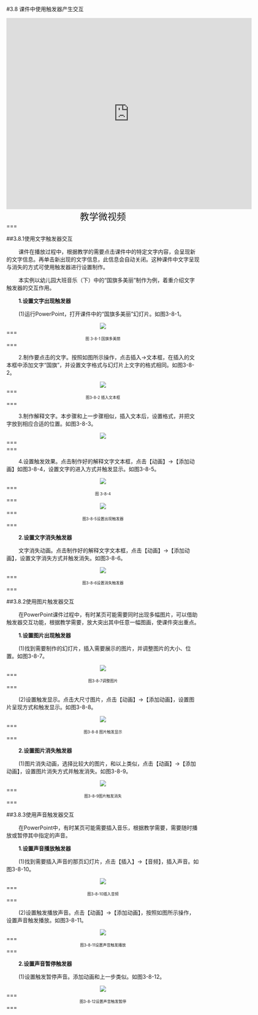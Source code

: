 #3.8 课件中使用触发器产生交互

<div align="center"><iframe frameborder="0" width="640" height="498" src="https://v.qq.com/iframe/player.html?vid=n0534po79s5&tiny=0&auto=0" allowfullscreen></iframe></div>
<div align="center"><span style="font-size:24px">教学微视频</span></div>
===

##3.8.1使用文字触发器交互

&nbsp;&nbsp;&nbsp;&nbsp;&nbsp;&nbsp;&nbsp;&nbsp;课件在播放过程中，根据教学的需要点击课件中的特定文字内容，会呈现新的文字信息。再单击新出现的文字信息，此信息会自动关闭。这种课件中文字呈现与消失的方式可使用触发器进行设置制作。

&nbsp;&nbsp;&nbsp;&nbsp;&nbsp;&nbsp;&nbsp;&nbsp;本实例以幼儿园大班音乐（下）中的“国旗多美丽”制作为例，着重介绍文字触发器的交互作用。

&nbsp;&nbsp;&nbsp;&nbsp;&nbsp;&nbsp;&nbsp;&nbsp;**1.设置文字出现触发器**

&nbsp;&nbsp;&nbsp;&nbsp;&nbsp;&nbsp;&nbsp;&nbsp;(1)运行PowerPoint，打开课件中的“国旗多美丽”幻灯片。如图3-8-1。

<div align="center"><img src="/assets/3-8-1.png"></div>
===
<div align="center"><span style="font-size:10px">图 3-8-1 国旗多美丽</span></div>
===

&nbsp;&nbsp;&nbsp;&nbsp;&nbsp;&nbsp;&nbsp;&nbsp;2.制作要点击的文字。按照如图所示操作，点击插入→文本框，在插入的文本框中添加文字“国旗”，并设置文字格式与幻灯片上文字的格式相同。如图3-8-2。

<div align="center"><img src="/assets/3-8-2.png"></div>
===
<div align="center"><span style="font-size:10px">图3-8-2 插入文本框</span></div>
===

&nbsp;&nbsp;&nbsp;&nbsp;&nbsp;&nbsp;&nbsp;&nbsp;3.制作解释文字。本步骤和上一步骤相似，插入文本后，设置格式，并把文字放到相应合适的位置。如图3-8-3。

<div align="center"><img src="/assets/3-8-3.png"></div>
===
<div align="center"><span style="font-size:10px"图 3-8-3 调整文字</span></div>
===

&nbsp;&nbsp;&nbsp;&nbsp;&nbsp;&nbsp;&nbsp;&nbsp;4.设置触发效果。点击制作好的解释文字文本框，点击【动画】→【添加动画】如图3-8-4，设置文字的进入方式并触发显示。如图3-8-5。

<div align="center"><img src="/assets/3-8-4.png"></div>
===
<div align="center"><span style="font-size:10px">图 3-8-4</span></div>
===

<div align="center"><img src="/assets/3-8-5.png"></div>
===
<div align="center"><span style="font-size:10px">图3-8-5设置出现触发器</span></div>
===

&nbsp;&nbsp;&nbsp;&nbsp;&nbsp;&nbsp;&nbsp;&nbsp;**2.设置文字消失触发器**

&nbsp;&nbsp;&nbsp;&nbsp;&nbsp;&nbsp;&nbsp;&nbsp;文字消失动画。点击制作好的解释文字文本框，点击【动画】→【添加动画】，设置文字消失方式并触发消失。如图3-8-6。

<div align="center"><img src="/assets/3-8-6.png"></div>
===
<div align="center"><span style="font-size:10px">图3-8-6设置消失触发器</span></div>
===

##3.8.2使用图片触发器交互

&nbsp;&nbsp;&nbsp;&nbsp;&nbsp;&nbsp;&nbsp;&nbsp;在PowerPoint课件过程中，有时某页可能需要同时出现多幅图片，可以借助触发器交互功能，根据教学需要，放大突出其中任意一幅图画，使课件突出重点。

&nbsp;&nbsp;&nbsp;&nbsp;&nbsp;&nbsp;&nbsp;&nbsp;**1.设置图片出现触发器**

&nbsp;&nbsp;&nbsp;&nbsp;&nbsp;&nbsp;&nbsp;&nbsp;(1)找到需要制作的幻灯片，插入需要展示的图片，并调整图片的大小、位置。如图3-8-7。

<div align="center"><img src="/assets/3-8-7.png"></div>
===
<div align="center"><span style="font-size:10px">图3-8-7调整图片</span></div>
===

&nbsp;&nbsp;&nbsp;&nbsp;&nbsp;&nbsp;&nbsp;&nbsp;(2)设置触发显示。点击大尺寸图片，点击【动画】→【添加动画】，设置图片呈现方式和触发显示。如图3-8-8。

<div align="center"><img src="/assets/3-8-8.png"></div>
===
<div align="center"><span style="font-size:10px">图3-8-8 图片触发显示</span></div>
===

&nbsp;&nbsp;&nbsp;&nbsp;&nbsp;&nbsp;&nbsp;&nbsp;**2.设置图片消失触发器**

&nbsp;&nbsp;&nbsp;&nbsp;&nbsp;&nbsp;&nbsp;&nbsp;(1)图片消失动画，选择比较大的图片，和以上类似，点击【动画】→【添加动画】，设置图片消失方式并触发消失。如图3-8-9。

<div align="center"><img src="/assets/3-8-9.png"></div>
===
<div align="center"><span style="font-size:10px">图3-8-9图片触发消失</span></div>
===

##3.8.3使用声音触发器交互

&nbsp;&nbsp;&nbsp;&nbsp;&nbsp;&nbsp;&nbsp;&nbsp;在PowerPoint中，有时某页可能需要插入音乐，根据教学需要，需要随时播放或暂停其中指定的声音。
  
&nbsp;&nbsp;&nbsp;&nbsp;&nbsp;&nbsp;&nbsp;&nbsp;**1.设置声音播放触发器**

&nbsp;&nbsp;&nbsp;&nbsp;&nbsp;&nbsp;&nbsp;&nbsp;(1)找到需要插入声音的那页幻灯片，点击【插入】→【音频】，插入声音。如图3-8-10。

<div align="center"><img src="/assets/3-8-10.png"></div>
===
<div align="center"><span style="font-size:10px">图3-8-10插入音频</span></div>
===

&nbsp;&nbsp;&nbsp;&nbsp;&nbsp;&nbsp;&nbsp;&nbsp;(2)设置触发播放声音。点击【动画】→【添加动画】，按照如图所示操作，设置声音触发播放。如图3-8-11。

<div align="center"><img src="/assets/3-8-11.png"></div>
===
<div align="center"><span style="font-size:10px">图3-8-11设置声音触发播放</span></div>
===

&nbsp;&nbsp;&nbsp;&nbsp;&nbsp;&nbsp;&nbsp;&nbsp;**2.设置声音暂停触发器**

&nbsp;&nbsp;&nbsp;&nbsp;&nbsp;&nbsp;&nbsp;&nbsp;(1)设置触发暂停声音。添加动画和上一步类似。如图3-8-12。

<div align="center"><img src="/assets/3-8-12.png"></div>
===
<div align="center"><span style="font-size:10px">图3-8-12设置声音触发暂停</span></div>
===


